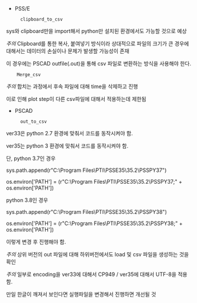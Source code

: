 - PSS/E

        clipboard_to_csv

sys와 clipboard만을 import해서 python만 설치된 환경에서도 가능할 것으로 예상

*주의* Clipboard를 통한 복사, 붙여넣기 방식이라 상대적으로 파일의 크기가 큰 경우에 대해서는 데이터의 손실이나 문제가 발생할 가능성이 존재

이 경우에는 PSCAD outfile(.out)을 통해 csv 파일로 변환하는 방식을 사용해야 한다.

        Merge_csv

*주의* 합치는 과정에서 후속 파일에 대해 time을 삭제하고 진행

이로 인해 plot step이 다른 csv파일에 대해서 적용하는데 제한됨

- PSCAD

        out_to_csv

ver33은 python 2.7 환경에 맞춰서 코드를 동작시켜야 함.

ver35는 python 3 환경에 맞춰서 코드를 동작시켜야 함.

단, python 3.7인 경우

sys.path.append(r"C:\Program Files\PTI\PSSE35\35.2\PSSPY37")

os.environ['PATH'] = (r"C:\Program Files\PTI\PSSE35\35.2\PSSPY37;" + os.environ['PATH'])

python 3.8인 경우

sys.path.append(r"C:\Program Files\PTI\PSSE35\35.2\PSSPY38")

os.environ['PATH'] = (r"C:\Program Files\PTI\PSSE35\35.2\PSSPY38;" + os.environ['PATH'])

이렇게 변경 후 진행해야 함.

*주의* 상위 버전의 out  파일에 대해 하위버전에서도 load 및 csv 파일을 생성하는 것을 확인

*주의* 일부로 encoding을 ver33에 대해서 CP949 / ver35에 대해서 UTF-8을 적용함. 

만일 한글이 깨져서 보인다면 실행파일을 변경해서 진행하면 개선될 것
